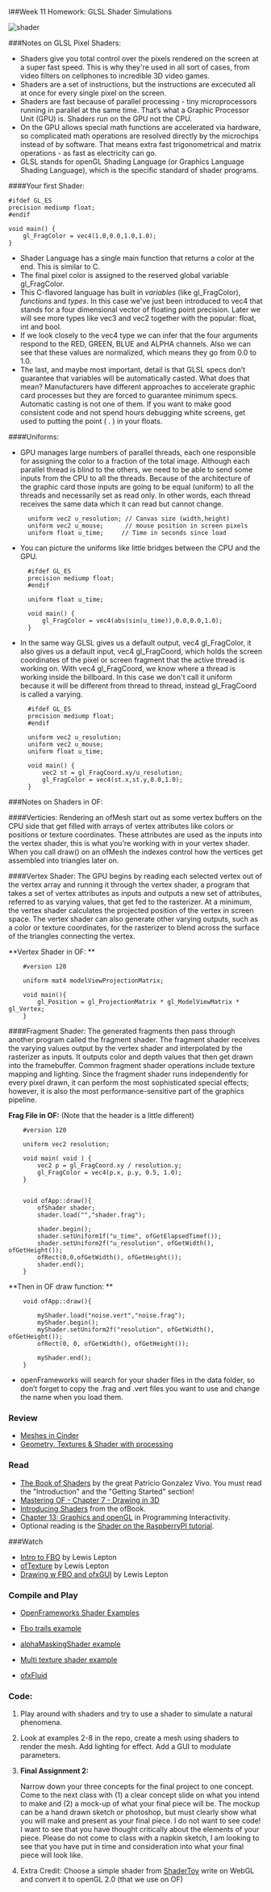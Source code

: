 I##Week 11 Homework: GLSL Shader Simulations 

![shader](http://poniesandlight.co.uk/img/flat_shading_teaser.jpg)

###Notes on GLSL Pixel Shaders:

* Shaders give you total control over the pixels rendered on the screen at a super fast speed. This is why they're used in all sort of cases, from video filters on cellphones to incredible 3D video games.
* Shaders are a set of instructions, but the instructions are excecuted all at once for every single pixel on the screen.
* Shaders are fast because of parallel processing - tiny microprocessors running in parallel at the same time. That’s what a Graphic Processor Unit (GPU) is. Shaders run on the GPU not the CPU.
* On the GPU allows special math functions are accelerated via hardware, so complicated math operations are resolved directly by the microchips instead of by software. That means extra fast trigonometrical and matrix operations - as fast as electricity can go.
* GLSL stands for openGL Shading Language (or Graphics Language Shading Language), which is the specific standard of shader programs. 

####Your first Shader:

	#ifdef GL_ES
	precision mediump float;
	#endif
	
	void main() {
		gl_FragColor = vec4(1.0,0.0,1.0,1.0);
	}	
* Shader Language has a single main function that returns a color at the end. This is similar to C.
* The final pixel color is assigned to the reserved global variable gl_FragColor.
* This C-flavored language has built in *variables* (like gl_FragColor), *functions* and *types*. In this case we've just been introduced to vec4 that stands for a four dimensional vector of floating point precision. Later we will see more types like vec3 and vec2 together with the popular: float, int and bool.
* If we look closely to the vec4 type we can infer that the four arguments respond to the RED, GREEN, BLUE and ALPHA channels. Also we can see that these values are normalized, which means they go from 0.0 to 1.0.
* The last, and maybe most important, detail is that GLSL specs don’t guarantee that variables will be automatically casted. What does that mean? Manufacturers have different approaches to accelerate graphic card processes but they are forced to guarantee minimum specs. Automatic casting is not one of them. If you want to make good consistent code and not spend hours debugging white screens, get used to putting the point ( . ) in your floats. 

####Uniforms:
* GPU manages large numbers of parallel threads, each one responsible for assigning the color to a fraction of the total image. Although each parallel thread is blind to the others, we need to be able to send some inputs from the CPU to all the threads. Because of the architecture of the graphic card those inputs are going to be equal (uniform) to all the threads and necessarily set as read only. In other words, each thread receives the same data which it can read but cannot change.
	
		uniform vec2 u_resolution; // Canvas size (width,height)
		uniform vec2 u_mouse;      // mouse position in screen pixels
		uniform float u_time;     // Time in seconds since load 
	
* You can picture the uniforms like little bridges between the CPU and the GPU.

		#ifdef GL_ES
		precision mediump float;
		#endif
		
		uniform float u_time;
		
		void main() {
			gl_FragColor = vec4(abs(sin(u_time)),0.0,0.0,1.0);
		}

* In the same way GLSL gives us a default output, vec4 gl_FragColor, it also gives us a default input, vec4 gl_FragCoord, which holds the screen coordinates of the pixel or screen fragment that the active thread is working on. With vec4 gl_FragCoord, we know where a thread is working inside the billboard. In this case we don't call it uniform because it will be different from thread to thread, instead gl_FragCoord is called a varying.

		#ifdef GL_ES
		precision mediump float;
		#endif
		
		uniform vec2 u_resolution;
		uniform vec2 u_mouse;
		uniform float u_time;
		
		void main() {
			vec2 st = gl_FragCoord.xy/u_resolution;
			gl_FragColor = vec4(st.x,st.y,0.0,1.0);
		}



###Notes on Shaders in OF:

####Verticies:
Rendering an ofMesh start out as some vertex buffers on the CPU side that get filled with arrays of vertex attributes like colors or positions or texture coordinates. These attributes are used as the inputs into the vertex shader, this is what you're working with in your vertex shader. When you call draw() on an ofMesh the indexes control how the vertices get assembled into triangles later on.

####Vertex Shader:
The GPU begins by reading each selected vertex out of the vertex array and running it through the vertex shader, a program that takes a set of vertex attributes as inputs and outputs a new set of attributes, referred to as varying values, that get fed to the rasterizer. At a minimum, the vertex shader calculates the projected position of the vertex in screen space. The vertex shader can also generate other varying outputs, such as a color or texture coordinates, for the rasterizer to blend across the surface of the triangles connecting the vertex.

**Vertex Shader in OF:
**
		
		#version 120
		
		uniform mat4 modelViewProjectionMatrix;
		
		void main(){
		    gl_Position = gl_ProjectionMatrix * gl_ModelViewMatrix * gl_Vertex;
		}

####Fragment Shader:
The generated fragments then pass through another program called the fragment shader. The fragment shader receives the varying values output by the vertex shader and interpolated by the rasterizer as inputs. It outputs color and depth values that then get drawn into the framebuffer. Common fragment shader operations include texture mapping and lighting. Since the fragment shader runs independently for every pixel drawn, it can perform the most sophisticated special effects; however, it is also the most performance-sensitive part of the graphics pipeline.

**Frag File in OF:** (Note that the header is a little different) 
		
		#version 120
		
		uniform vec2 resolution;
		
		void main( void ) {
		    vec2 p = gl_FragCoord.xy / resolution.y;
		    gl_FragColor = vec4(p.x, p.y, 0.5, 1.0);
		}


		void ofApp::draw(){
		    ofShader shader;
		    shader.load("","shader.frag");
		
		    shader.begin();
		    shader.setUniform1f("u_time", ofGetElapsedTimef());
		    shader.setUniform2f("u_resolution", ofGetWidth(), ofGetHeight());
		    ofRect(0,0,ofGetWidth(), ofGetHeight());
		    shader.end();
		}

**Then in OF draw function:
**

		void ofApp::draw(){
		
		    myShader.load("noise.vert","noise.frag");
		    myShader.begin();
		    myShader.setUniform2f("resolution", ofGetWidth(), ofGetHeight());
		    ofRect(0, 0, ofGetWidth(), ofGetHeight());
		    
		    myShader.end();
		}


* openFrameworks will search for your shader files in the data folder, so don’t forget to copy the .frag and .vert files you want to use and change the name when you load them.




### Review 

* [Meshes in Cinder](http://www.creativeapplications.net/tutorials/guide-to-meshes-in-cinder-cinder-tutorials/)
* [Geometry, Textures & Shader with processing](http://www.creativeapplications.net/processing/geometry-textures-shaders-processing-tutorial/)

### Read

* [The Book of Shaders](http://patriciogonzalezvivo.com/2015/thebookofshaders/) by the great Patricio Gonzalez Vivo. You must read the "Introduction" and the "Getting Started" section!
* [Mastering OF - Chapter 7 - Drawing in 3D](http://www.academia.edu/4978694/Mastering_openFrameworks_-_Chapter_7_Drawing_in_3D)
* [Introducing Shaders](http://openframeworks.cc/ofBook/chapters/shaders.html) from the ofBook.
* [Chapter 13: Graphics and openGL](https://books.google.com/books?id=sAsHA1HM1WcC&pg=PA529&lpg=PA529&dq=glvertex3f+openframeworks&source=bl&ots=KGE9_9bxs9&sig=Rc13b-zBbtWF1ZmK5gCJeBmW7I0&hl=en&sa=X&ved=0ahUKEwiOzPu1-p7QAhUk5YMKHfJcB4EQ6AEILzAC#v=onepage&q=glvertex3f%20openframeworks&f=false) in Programming Interactivity. 
* Optional reading is the [Shader on the RaspberryPI tutorial](http://www.creativeapplications.net/tutorials/how-to-use-openframeworks-on-the-raspberrypi-tutorial/).

###Watch
* [Intro to FBO](https://www.youtube.com/watch?v=oJ6sA7vLPqc) by Lewis Lepton
* [ofTexture](https://www.youtube.com/watch?v=cfyot_pOz64&index=32&list=PL4neAtv21WOmrV8z9rSzL20QpdLU1zJLr) by Lewis Lepton
* [Drawing w FBO and ofxGUI](https://www.youtube.com/watch?v=PxpnVhpfm2s&index=51&list=PL4neAtv21WOmrV8z9rSzL20QpdLU1zJLr) by Lewis Lepton

### Compile and Play

* [OpenFrameworks Shader Examples](https://github.com/openframeworks/openFrameworks/tree/master/examples/shader)

* [Fbo trails example](https://github.com/openframeworks/openFrameworks/tree/master/examples/gl/fboTrailsExample)

* [alphaMaskingShader example](https://github.com/openframeworks/openFrameworks/tree/master/examples/gl/alphaMaskingShaderExample)

* [Multi texture shader example](https://github.com/openframeworks/openFrameworks/tree/master/examples/gl/multiTextureShaderExample)

* [ofxFluid](https://github.com/patriciogonzalezvivo/ofxFluid)


### Code:


1. Play around with shaders and try to use a shader to simulate a natural phenomena.

2. Look at examples 2-8 in the repo, create a mesh using shaders to render the mesh. Add lighting for effect. Add a GUI to modulate parameters.  

3. **Final Assignment 2:**

	Narrow down your three concepts for the final project to one concept. Come to the next class with (1) a clear concept slide on what you intend to make and (2) a mock-up of what your final piece will be. The mockup can be a hand drawn sketch or photoshop, but must clearly show what you will make and present as your final piece. I do not want to see code! I want to see that you have thought critically about the elements of your piece. Please do not come to class with a napkin sketch, I am looking to see that you have put in time and consideration into what your final piece will look like. 
	
4. Extra Credit: Choose a simple shader from [ShaderToy](https://www.shadertoy.com/) write on WebGL and convert it to openGL 2.0 (that we use on OF)
	
 